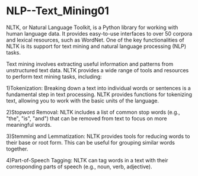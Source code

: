 # NLP--Text_Mining01
 NLTK, or Natural Language Toolkit, is a Python library for working with human language data. It provides easy-to-use interfaces to over 50 corpora and lexical resources, such as WordNet. One of the key functionalities 
 of NLTK is its support for text mining and natural language processing (NLP) tasks.

Text mining involves extracting useful information and patterns from unstructured text data. NLTK provides a wide range of tools and resources to perform text mining tasks, including:

1)Tokenization: Breaking down a text into individual words or sentences is a fundamental step in text processing. NLTK provides functions for tokenizing text, allowing you to work with the basic units of the language.


2)Stopword Removal: NLTK includes a list of common stop words (e.g., "the", "is", "and") that can be removed from text to focus on more meaningful words.

3)Stemming and Lemmatization: NLTK provides tools for reducing words to their base or root form. This can be useful for grouping similar words together.

4)Part-of-Speech Tagging: NLTK can tag words in a text with their corresponding parts of speech (e.g., noun, verb, adjective).
